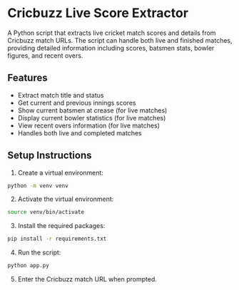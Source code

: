 # Cricbuzz Live Score Extractor

A Python script that extracts live cricket match scores and details from Cricbuzz match URLs. The script can handle both live and finished matches, providing detailed information including scores, batsmen stats, bowler figures, and recent overs.

## Features

- Extract match title and status
- Get current and previous innings scores
- Show current batsmen at crease (for live matches)
- Display current bowler statistics (for live matches)
- View recent overs information (for live matches)
- Handles both live and completed matches

## Setup Instructions

1. Create a virtual environment:
```bash
python -m venv venv
```
2. Activate the virtual environment:
```bash
source venv/bin/activate
```
3. Install the required packages:
```bash
pip install -r requirements.txt
```
4. Run the script:
```bash
python app.py
```
5. Enter the Cricbuzz match URL when prompted.
